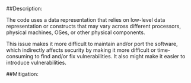 ##Description:

The code uses a data representation that relies on low-level data representation or constructs that may vary across different processors, physical machines, OSes, or other physical components.

This issue makes it more difficult to maintain and/or port the software, which indirectly affects security by making it more difficult or time-consuming to find and/or fix vulnerabilities. It also might make it easier to introduce vulnerabilities.

##Mitigation:
